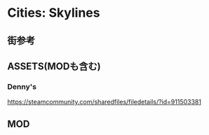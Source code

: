 
# Cities: Skylines


## 街参考

### 



## ASSETS(MODも含む)

### Denny's

https://steamcommunity.com/sharedfiles/filedetails/?id=911503381



## MOD

